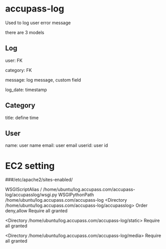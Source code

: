 accupass-log
============
Used to log user error message

there are 3 models

## Log

user: FK

category: FK

message: log message, custom field

log_date: timestamp

## Category

title: define time

## User

name: user name
email: user email
userid: user id

# EC2 setting

###/etc/apache2/sites-enabled/

WSGIScriptAlias / /home/ubuntu/log.accupass.com/accupass-log/accupasslog/wsgi.py
WSGIPythonPath /home/ubuntu/log.accupass.com/accupass-log
<Directory /home/ubuntu/log.accupass.com/accupass-log/accupasslog>
    <Files wsgi.py>
        Order deny,allow
        Require all granted
    </Files>
</Directory>

<Directory /home/ubuntu/log.accupass.com/accupass-log/static>
    Require all granted
</Directory>

<Directory /home/ubuntu/log.accupass.com/accupass-log/media>
    Require all granted
</Directory>